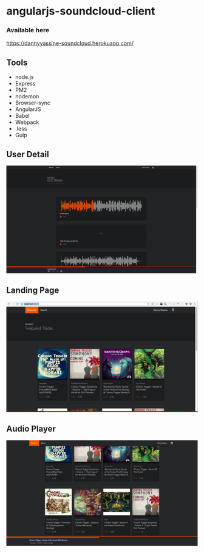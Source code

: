 # angularjs-soundcloud-client

### Available here
https://dannyyassine-soundcloud.herokuapp.com/

## Tools
* node.js
* Express
* PM2
* nodemon
* Browser-sync
* AngularJS
* Babel
* Webpack
* .less
* Gulp

## User Detail
![](https://github.com/dannyYassine/angularjs-soundcloud-client/blob/master/github/home_3.png)

## Landing Page
![](https://github.com/dannyYassine/angularjs-soundcloud-client/blob/master/github/home.png)

## Audio Player
![](https://github.com/dannyYassine/angularjs-soundcloud-client/blob/master/github/home_2.png)

